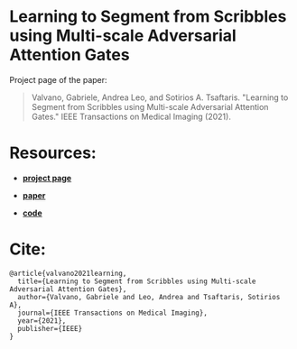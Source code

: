 # Learning to Segment from Scribbles using Multi-scale Adversarial Attention Gates

Project page of the paper: 

> Valvano, Gabriele, Andrea Leo, and Sotirios A. Tsaftaris. "Learning to Segment from Scribbles using Multi-scale Adversarial Attention Gates." IEEE Transactions on Medical Imaging (2021).

# Resources:

- [**project page**](https://vios-s.github.io/multiscale-adversarial-attention-gates/)

- [**paper**](https://arxiv.org/abs/2007.01152)

- [**code**](https://github.com/gvalvano/multiscale-adversarial-attention-gates)

# Cite:

```
@article{valvano2021learning,
  title={Learning to Segment from Scribbles using Multi-scale Adversarial Attention Gates},
  author={Valvano, Gabriele and Leo, Andrea and Tsaftaris, Sotirios A},
  journal={IEEE Transactions on Medical Imaging},
  year={2021},
  publisher={IEEE}
}
```
